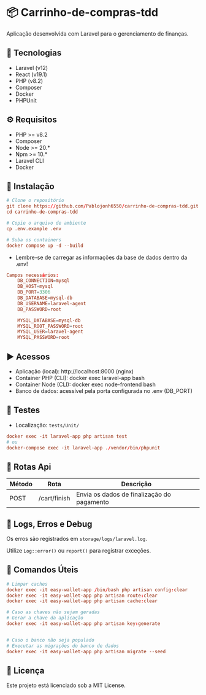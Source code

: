 # 📦 Carrinho-de-compras-tdd

Aplicação desenvolvida com Laravel para o gerenciamento de finanças.

## 🚀 Tecnologias

-   Laravel (v12)
-   React (v19.1)
-   PHP (v8.2)
-   Composer
-   Docker
-   PHPUnit

## ⚙️ Requisitos

-   PHP >= v8.2
-   Composer
-   Node >= 20.\*
-   Npm >= 10.\*
-   Laravel CLI
-   Docker

## 🚧 Instalação

```conf
# Clone o repositório
git clone https://github.com/Pablojonh6550/carrinho-de-compras-tdd.git
cd carrinho-de-compras-tdd

# Copie o arquivo de ambiente
cp .env.example .env

# Suba os containers
docker compose up -d --build
```

-   Lembre-se de carregar as informações da base de dados dentro da .env!

```conf
Campos necessários:
    DB_CONNECTION=mysql
    DB_HOST=mysql
    DB_PORT=3306
    DB_DATABASE=mysql-db
    DB_USERNAME=laravel-agent
    DB_PASSWORD=root

    MYSQL_DATABASE=mysql-db
    MYSQL_ROOT_PASSWORD=root
    MYSQL_USER=laravel-agent
    MYSQL_PASSWORD=root
```

## ▶️ Acessos

-   Aplicação (local): http://localhost:8000 (nginx)
-   Container PHP (CLI): docker exec laravel-app bash
-   Container Node (CLI): docker exec node-frontend bash
-   Banco de dados: acessível pela porta configurada no .env (DB_PORT)

## 🧪 Testes

-   Localização: `tests/Unit/`

```conf
docker exec -it laravel-app php artisan test
# ou
docker-compose exec -it laravel-app ./vendor/bin/phpunit

```

## 📌 Rotas Api

| Método | Rota         | Descrição                                  |
| ------ | ------------ | ------------------------------------------ |
| POST   | /cart/finish | Envia os dados de finalização do pagamento |

## 🐞 Logs, Erros e Debug

Os erros são registrados em `storage/logs/laravel.log`.

Utilize `Log::error()` ou `report()` para registrar exceções.

## 🧰 Comandos Úteis

```conf
# Limpar caches
docker exec -it easy-wallet-app /bin/bash php artisan config:clear
docker exec -it easy-wallet-app php artisan route:clear
docker exec -it easy-wallet-app php artisan cache:clear

# Caso as chaves não sejam geradas
# Gerar a chave da aplicação
docker exec -it easy-wallet-app php artisan key:generate


# Caso o banco não seja populado
# Executar as migrações do banco de dados
docker exec -it easy-wallet-app php artisan migrate --seed
```

## 🧾 Licença

Este projeto está licenciado sob a MIT License.
